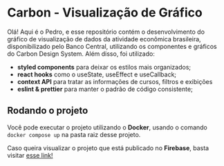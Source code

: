 # Carbon - Visualização de Gráfico

Olá! Aqui é o Pedro, e esse repositório contém o desenvolvimento do gráfico de visualização de dados da atividade econômica brasileira, disponibilizado pelo Banco Central, utilizando os componentes e gráficos do Carbon Design System. Além disso, foi utilizado:

- **styled components** para deixar os estilos mais organizados;
- **react hooks** como o useState, useEffect e useCallback;
- **context API** para tratar as informações de cursos, filtros e exibições
- **eslint & prettier** para manter o padrão de código consistente;

## Rodando o projeto

Você pode executar o projeto utilizando o **Docker**, usando o comando `docker compose up` na pasta raiz desse projeto.

Caso queira visualizar o projeto que está publicado no **Firebase**, basta visitar [esse link!](https://carbon-data-visualization.web.app/)
